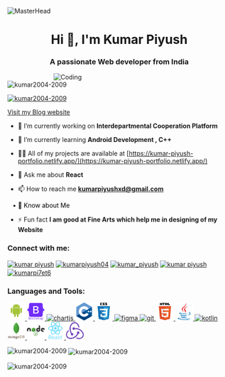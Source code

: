 ![MasterHead](https://www.pramukhdigital.com/wp-content/uploads/2018/07/New-PNC-Animated-Banners.gif)

<h1 align="center">Hi 👋, I'm Kumar Piyush</h1>
<h3 align="center">A passionate Web developer from India</h3>
<img align="right" alt="Coding" width="400" src="https://camo.githubusercontent.com/4d9f5ecceb711eec6e2018f38a5677dc657c9738d4a65ba3b928c41c0a45b439/68747470733a2f2f6d69726f2e6d656469756d2e636f6d2f6d61782f313336302f302a37513379765349765f7430696f4a2d5a2e676966" >

<p align="left"> <img src="https://komarev.com/ghpvc/?username=kumar2004-2009&label=Profile%20views&color=0e75b6&style=flat" alt="kumar2004-2009" /> </p>

<p align="left"> <a href="https://github.com/ryo-ma/github-profile-trophy"><img src="https://github-profile-trophy.vercel.app/?username=kumar2004-2009" alt="kumar2004-2009" /></a> </p>
<p align="left"> <a href="https://blogscape.netlify.app/">Visit my Blog website</a> </p>

- 🔭 I’m currently working on **Interdepartmental Cooperation Platform**

- 🌱 I’m currently learning **Android Development , C++**

- 👨‍💻 All of my projects are available at [https://kumar-piyush-portfolio.netlify.app/](https://kumar-piyush-portfolio.netlify.app/)

- 💬 Ask me about **React**

- 📫 How to reach me **kumarpiyushxd@gmail.com**

<a style="text-decoration: none; color: black;" href="https://docs.google.com/document/d/e/2PACX-1vQLznfPLftCWZ8iCxpsA5kc4KHKYSy9-1Vy3q9SNqSSVVe_HZ35sX8oKQiKyDE6OjPVboxIvjB7DkGd/pub">&nbsp;&nbsp;&nbsp;&#8226; 📄 Know about Me </a>

- ⚡ Fun fact **I am good at Fine Arts which help me in designing of my Website**

<h3 align="left">Connect with me:</h3>
<p align="left">
<a href="https://linkedin.com/in/kumar piyush" target="blank"><img align="center" src="https://raw.githubusercontent.com/rahuldkjain/github-profile-readme-generator/master/src/images/icons/Social/linked-in-alt.svg" alt="kumar piyush" height="30" width="40" /></a>
<a href="https://www.codechef.com/users/kumarpiyush04" target="blank"><img align="center" src="https://cdn.jsdelivr.net/npm/simple-icons@3.1.0/icons/codechef.svg" alt="kumarpiyush04" height="30" width="40" /></a>
<a href="https://codeforces.com/profile/kumar_piyush" target="blank"><img align="center" src="https://raw.githubusercontent.com/rahuldkjain/github-profile-readme-generator/master/src/images/icons/Social/codeforces.svg" alt="kumar_piyush" height="30" width="40" /></a>
<a href="https://www.leetcode.com/kumar piyush" target="blank"><img align="center" src="https://raw.githubusercontent.com/rahuldkjain/github-profile-readme-generator/master/src/images/icons/Social/leet-code.svg" alt="kumar piyush" height="30" width="40" /></a>
<a href="https://auth.geeksforgeeks.org/user/kumarpi7et6" target="blank"><img align="center" src="https://raw.githubusercontent.com/rahuldkjain/github-profile-readme-generator/master/src/images/icons/Social/geeks-for-geeks.svg" alt="kumarpi7et6" height="30" width="40" /></a>
</p>

<h3 align="left">Languages and Tools:</h3>
<p align="left"> <a href="https://developer.android.com" target="_blank" rel="noreferrer"> <img src="https://raw.githubusercontent.com/devicons/devicon/master/icons/android/android-original-wordmark.svg" alt="android" width="40" height="40"/> </a> <a href="https://getbootstrap.com" target="_blank" rel="noreferrer"> <img src="https://raw.githubusercontent.com/devicons/devicon/master/icons/bootstrap/bootstrap-plain-wordmark.svg" alt="bootstrap" width="40" height="40"/> </a> <a href="https://www.chartjs.org" target="_blank" rel="noreferrer"> <img src="https://www.chartjs.org/media/logo-title.svg" alt="chartjs" width="40" height="40"/> </a> <a href="https://www.w3schools.com/cpp/" target="_blank" rel="noreferrer"> <img src="https://raw.githubusercontent.com/devicons/devicon/master/icons/cplusplus/cplusplus-original.svg" alt="cplusplus" width="40" height="40"/> </a> <a href="https://www.w3schools.com/css/" target="_blank" rel="noreferrer"> <img src="https://raw.githubusercontent.com/devicons/devicon/master/icons/css3/css3-original-wordmark.svg" alt="css3" width="40" height="40"/> </a> <a href="https://www.figma.com/" target="_blank" rel="noreferrer"> <img src="https://www.vectorlogo.zone/logos/figma/figma-icon.svg" alt="figma" width="40" height="40"/> </a> <a href="https://git-scm.com/" target="_blank" rel="noreferrer"> <img src="https://www.vectorlogo.zone/logos/git-scm/git-scm-icon.svg" alt="git" width="40" height="40"/> </a> <a href="https://www.w3.org/html/" target="_blank" rel="noreferrer"> <img src="https://raw.githubusercontent.com/devicons/devicon/master/icons/html5/html5-original-wordmark.svg" alt="html5" width="40" height="40"/> </a> <a href="https://www.java.com" target="_blank" rel="noreferrer"> <img src="https://raw.githubusercontent.com/devicons/devicon/master/icons/java/java-original.svg" alt="java" width="40" height="40"/> </a> <a href="https://kotlinlang.org" target="_blank" rel="noreferrer"> <img src="https://www.vectorlogo.zone/logos/kotlinlang/kotlinlang-icon.svg" alt="kotlin" width="40" height="40"/> </a> <a href="https://www.mongodb.com/" target="_blank" rel="noreferrer"> <img src="https://raw.githubusercontent.com/devicons/devicon/master/icons/mongodb/mongodb-original-wordmark.svg" alt="mongodb" width="40" height="40"/> </a> <a href="https://nodejs.org" target="_blank" rel="noreferrer"> <img src="https://raw.githubusercontent.com/devicons/devicon/master/icons/nodejs/nodejs-original-wordmark.svg" alt="nodejs" width="40" height="40"/> </a> <a href="https://reactjs.org/" target="_blank" rel="noreferrer"> <img src="https://raw.githubusercontent.com/devicons/devicon/master/icons/react/react-original-wordmark.svg" alt="react" width="40" height="40"/> </a> <a href="https://redux.js.org" target="_blank" rel="noreferrer"> <img src="https://raw.githubusercontent.com/devicons/devicon/master/icons/redux/redux-original.svg" alt="redux" width="40" height="40"/> </a> </p>

<p><img align="left" src="https://github-readme-stats.vercel.app/api/top-langs?username=kumar2004-2009&show_icons=true&locale=en&layout=compact" alt="kumar2004-2009" /></p>

<p>&nbsp;<img align="center" src="https://github-readme-stats.vercel.app/api?username=kumar2004-2009&show_icons=true&locale=en" alt="kumar2004-2009" /></p>

<p><img align="center" src="https://github-readme-streak-stats.herokuapp.com/?user=kumar2004-2009&" alt="kumar2004-2009" /></p>
